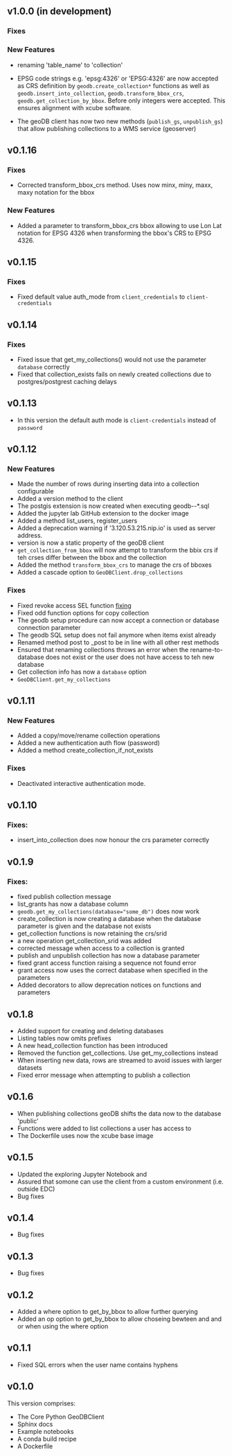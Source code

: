 ## v1.0.0 (in development)

### Fixes

### New Features
- renaming 'table_name' to 'collection'
- EPSG code strings e.g. 'epsg:4326' or 'EPSG:4326' are now accepted as CRS definition by `geodb.create_collection*` 
  functions as well as `geodb.insert_into_collection`, `geodb.transform_bbox_crs`, `geodb.get_collection_by_bbox`. 
  Before only integers were accepted. This ensures alignment with xcube software.
  
- The geoDB client has now two new methods (`publish_gs`, `unpublish_gs`) that allow publishing collections to a WMS service (geoserver)


## v0.1.16

### Fixes
- Corrected transform_bbox_crs method. Uses now minx, miny, maxx, maxy notation for the bbox

### New Features

- Added a parameter to transform_bbox_crs bbox allowing to use Lon Lat notation for EPSG 4326 when
  transforming the bbox's CRS to EPSG 4326.


## v0.1.15

### Fixes

- Fixed default value auth_mode from `client_credentials` to `client-credentials`

## v0.1.14

### Fixes

- Fixed issue that get_my_collections() would not use the parameter `database` correctly
- Fixed that collection_exists fails on newly created collections due to postgres/postgrest caching delays

## v0.1.13

- In this version the default auth mode is `client-credentials` instead of `password`

## v0.1.12

### New Features

- Made the number of rows during inserting data into a collection configurable
- Added a version method to the client
- The postgis extension is now created when executing geodb--*.sql
- Added the jupyter lab GitHub extension to the docker image 
- Added a method list_users, register_users
- Added a deprecation warning if '3.120.53.215.nip.io' is used as 
  server address.
- version is now a static property of the geoDB client
- `get_collection_from_bbox` will now attempt to transform the bbix crs if teh crses differ between the 
  bbox and the collection
- Added the method `transform_bbox_crs` to manage the crs of bboxes
- Added a cascade option to `GeoDBClient.drop_collections`

### Fixes

- Fixed revoke access SEL function [fixing](https://gitext.sinergise.com/dcfs/common/-/issues/221)
- Fixed odd function options for copy collection
- The geodb setup procedure can now accept a connection or database connection parameter
- The geodb SQL setup does not fail anymore when items exist already
- Renamed method post to _post to be in line with all other rest methods
- Ensured that renaming collections throws an error when the rename-to-database does not exist or the user does not have access to teh new database
- Get collection info has now a `database` option 
- `GeoDBClient.get_my_collections `

## v0.1.11

### New Features

- Added a copy/move/rename collection operations
- Added a new authentication auth flow (password)
- Added a method create_collection_if_not_exists

### Fixes

- Deactivated interactive authentication mode. 

## v0.1.10

### Fixes:

- insert_into_collection does now honour the crs parameter correctly 

## v0.1.9

### Fixes:

- fixed publish collection message
- list_grants has now a database column
- `geodb.get_my_collections(database="some_db")` does now work
- create_collection is now creating a database when the database parameter is given and the database not exists
- get_collection functions is now retaining the crs/srid
- a new operation get_collection_srid was added
- corrected message when access to a collection is granted
- publish and unpublish collection has now a database parameter
- fixed grant access function raising a sequence not found error 
- grant access now uses the correct database when specified in the parameters
- Added decorators to allow deprecation notices on functions and parameters

## v0.1.8

- Added support for creating and deleting databases
- Listing tables now omits prefixes
- A new head_collection function has been introduced
- Removed the function get_collections. Use get_my_collections instead
- When inserting new data, rows are streamed to avoid issues with larger datasets 
- Fixed error message when attempting to publish a collection


## v0.1.6

- When publishing collections geoDB shifts the data now to the database 'public'
- Functions were added to list collections a user has access to
- The Dockerfile uses now the xcube base image

## v0.1.5

- Updated the exploring Jupyter Notebook and
- Assured that somone can use the client from a custom environment (i.e. outside EDC)
- Bug fixes

## v0.1.4

- Bug fixes

## v0.1.3

- Bug fixes

## v0.1.2

- Added a where option to get_by_bbox to allow further querying
- Added an op option to get_by_bbox to allow choseing bewteen and and or when using the where
  option

## v0.1.1

- Fixed SQL errors when the user name contains hyphens

## v0.1.0

This version comprises:

- The Core Python GeoDBClient
- Sphinx docs
- Example notebooks
- A conda build recipe
- A Dockerfile
